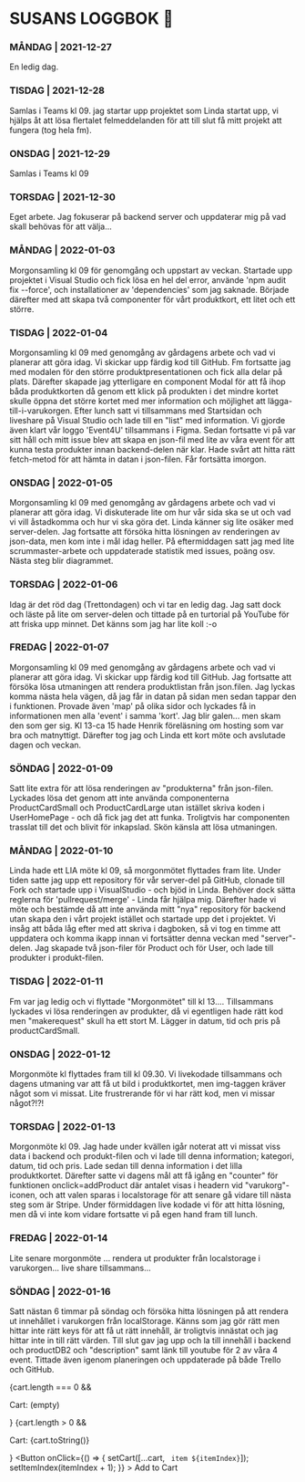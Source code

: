 # SUSANS LOGGBOK  📒

### MÅNDAG | 2021-12-27
En ledig dag.

### TISDAG | 2021-12-28
Samlas i Teams kl 09. jag startar upp projektet som Linda startat upp, vi hjälps åt att lösa flertalet felmeddelanden för att till slut få mitt projekt att fungera (tog hela fm).

### ONSDAG | 2021-12-29
Samlas i Teams kl 09

### TORSDAG | 2021-12-30
Eget arbete. Jag fokuserar på backend server och uppdaterar mig på vad skall behövas för att välja...
### MÅNDAG | 2022-01-03
Morgonsamling kl 09 för genomgång och uppstart av veckan. Startade upp projektet i Visual Studio och fick lösa en hel del error, använde 'npm audit fix --force', och installationer av 'dependencies' som jag saknade. Började därefter med att skapa två componenter för vårt produktkort, ett litet och ett större. 

### TISDAG | 2022-01-04
Morgonsamling kl 09 med genomgång av gårdagens arbete och vad vi planerar att göra idag. Vi skickar upp färdig kod till GitHub.
Fm fortsatte jag med modalen för den större produktpresentationen och fick alla delar på plats. Därefter skapade jag ytterligare en component Modal för att få ihop båda produktkorten då genom ett klick på produkten i det mindre kortet skulle öppna det större kortet med mer information och möjlighet att lägga-till-i-varukorgen.  Efter lunch satt vi tillsammans med Startsidan och liveshare på Visual Studio och lade till en "list" med information. Vi gjorde även klart vår loggo 'Event4U' tillsammans i Figma. Sedan fortsatte vi på var sitt håll och mitt issue blev att skapa en json-fil med lite av våra event för att kunna testa produkter innan backend-delen när klar. Hade svårt att hitta rätt fetch-metod för att hämta in datan i json-filen. Får fortsätta imorgon.

### ONSDAG | 2022-01-05
Morgonsamling kl 09 med genomgång av gårdagens arbete och vad vi planerar att göra idag. Vi diskuterade lite om hur vår sida ska se ut och vad vi vill åstadkomma och hur vi ska göra det. Linda känner sig lite osäker med server-delen. Jag fortsatte att försöka hitta lösningen av renderingen av json-data, men kom inte i mål idag heller. På eftermiddagen satt jag med lite scrummaster-arbete och uppdaterade statistik med issues, poäng osv. Nästa steg blir diagrammet. 

### TORSDAG | 2022-01-06
Idag är det röd dag (Trettondagen) och vi tar en ledig dag. Jag satt dock och läste på lite om server-delen och tittade på en turtorial på YouTube för att friska upp minnet. Det känns som jag har lite koll :-o

### FREDAG | 2022-01-07
Morgonsamling kl 09 med genomgång av gårdagens arbete och vad vi planerar att göra idag. Vi skickar upp färdig kod till GitHub. Jag fortsatte att försöka lösa utmaningen att rendera produktlistan från json.filen. Jag lyckas komma nästa hela vägen, då jag får in datan på sidan men sedan tappar den i funktionen. Provade även 'map' på olika sidor och lyckades få in informationen men alla 'event' i samma 'kort'. Jag blir galen... men skam den som ger sig. 
Kl 13-ca 15 hade Henrik föreläsning om hosting som var bra och matnyttigt. Därefter tog jag och Linda ett kort möte och avslutade dagen och veckan. 

### SÖNDAG | 2022-01-09
Satt lite extra för att lösa renderingen av "produkterna" från json-filen. Lyckades lösa det genom att inte använda componenterna ProductCardSmall och ProductCardLarge utan istället skriva koden i UserHomePage - och då fick jag det att funka. Troligtvis har componenten trasslat till det och blivit för inkapslad. Skön känsla att lösa utmaningen.

### MÅNDAG | 2022-01-10
Linda hade ett LIA möte kl 09, så morgonmötet flyttades fram lite. Under tiden satte jag upp ett repository för vår server-del på GitHub, clonade till Fork och startade upp i VisualStudio - och bjöd in Linda. Behöver dock sätta reglerna för 'pullrequest/merge' - Linda får hjälpa mig. Därefter hade vi möte och bestämde då att inte använda mitt "nya" repository för backend utan skapa den i vårt projekt istället och startade upp det i projektet. Vi insåg att båda låg efter med att skriva i dagboken, så vi tog en timme att uppdatera och komma ikapp innan vi fortsätter denna veckan med "server"-delen. Jag skapade två json-filer för Product och för User, och lade till produkter i produkt-filen.

### TISDAG | 2022-01-11
Fm var jag ledig och vi flyttade "Morgonmötet" till kl 13.... Tillsammans lyckades vi lösa renderingen av produkter, då vi egentligen hade rätt kod men "makerequest" skull ha ett stort M. Lägger in datum, tid och pris på productCardSmall. 

### ONSDAG | 2022-01-12
Morgonmöte kl flyttades fram till kl 09.30. Vi livekodade tillsammans och dagens utmaning var att få ut bild i produktkortet, men img-taggen kräver något som vi missat. Lite frustrerande för vi har rätt kod, men vi missar något?!?!

### TORSDAG | 2022-01-13
Morgonmöte kl 09. Jag hade under kvällen igår noterat att vi missat viss data i backend och produkt-filen och vi lade till denna information; kategori, datum, tid och pris. Lade sedan till denna information i det lilla produktkortet. Därefter satte vi dagens mål att få igång en "counter" för funktionen onclick=addProduct där antalet visas i headern vid "varukorg"-iconen, och att valen sparas i localstorage för att senare gå vidare till nästa steg som är Stripe. Under förmiddagen live kodade vi för att hitta lösning, men då vi inte kom vidare fortsatte vi på egen hand fram till lunch. 

### FREDAG | 2022-01-14
Lite senare morgonmöte ... rendera ut produkter från localstorage i varukorgen... live share tillsammans...

### SÖNDAG | 2022-01-16
Satt nästan 6 timmar på söndag och försöka hitta lösningen på att rendera ut innehållet i varukorgen från localStorage. Känns som jag gör rätt men hittar inte rätt keys för att få ut rätt innehåll, är troligtvis innästat och jag hittar inte in till rätt värden. Till slut gav jag upp och la till innehåll i backend och productDB2 och "description" samt länk till youtube för 2 av våra 4 event. Tittade även igenom planeringen och uppdaterade på både Trello och GitHub.



 {cart.length === 0 && <p>Cart: (empty)</p>}
          {cart.length > 0 && <p>Cart: {cart.toString()}</p>}
          <Button
              onClick={() => {
                  setCart([...cart, ` item ${itemIndex}`]);
                  setItemIndex(itemIndex + 1);
              }}
              >
                  Add to Cart
          </Button>
                  